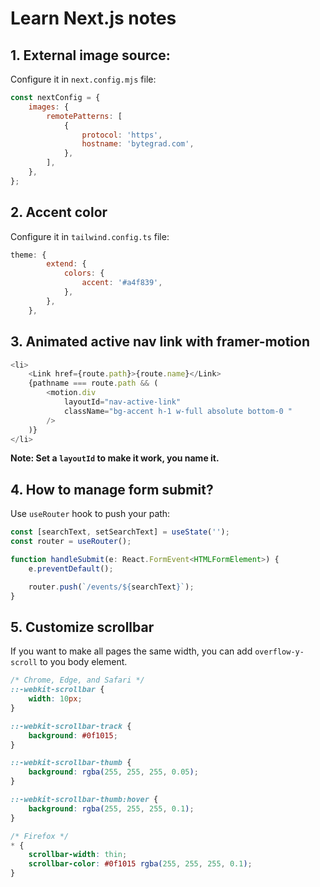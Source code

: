 # Learn Next.js notes

## 1. External image source:

Configure it in `next.config.mjs` file:

```javascript
const nextConfig = {
	images: {
		remotePatterns: [
			{
				protocol: 'https',
				hostname: 'bytegrad.com',
			},
		],
	},
};
```

## 2. Accent color

Configure it in `tailwind.config.ts` file:

```javascript
theme: {
		extend: {
			colors: {
				accent: '#a4f839',
			},
		},
	},
```

## 3. Animated active nav link with framer-motion

```javaScript
<li>
	<Link href={route.path}>{route.name}</Link>
	{pathname === route.path && (
		<motion.div
			layoutId="nav-active-link"
			className="bg-accent h-1 w-full absolute bottom-0 "
		/>
	)}
</li>
```

**Note: Set a `layoutId` to make it work, you name it.**

## 4. How to manage form submit?

Use `useRouter` hook to push your path:

```javaScript
const [searchText, setSearchText] = useState('');
const router = useRouter();

function handleSubmit(e: React.FormEvent<HTMLFormElement>) {
	e.preventDefault();

	router.push(`/events/${searchText}`);
}
```

## 5. Customize scrollbar

If you want to make all pages the same width, you can add `overflow-y-scroll` to you body element.

```css
/* Chrome, Edge, and Safari */
::-webkit-scrollbar {
	width: 10px;
}

::-webkit-scrollbar-track {
	background: #0f1015;
}

::-webkit-scrollbar-thumb {
	background: rgba(255, 255, 255, 0.05);
}

::-webkit-scrollbar-thumb:hover {
	background: rgba(255, 255, 255, 0.1);
}

/* Firefox */
* {
	scrollbar-width: thin;
	scrollbar-color: #0f1015 rgba(255, 255, 255, 0.1);
}
```

